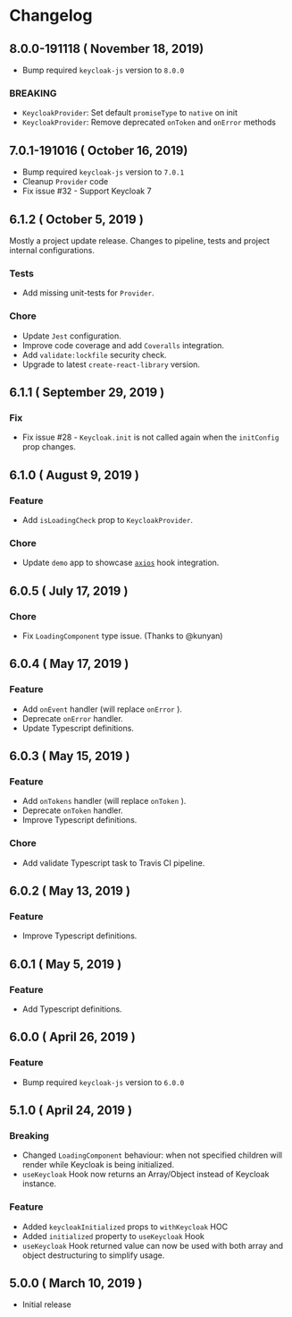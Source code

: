 # Changelog

## 8.0.0-191118 ( November 18, 2019)

* Bump required `keycloak-js` version to `8.0.0`

### BREAKING

* `KeycloakProvider`: Set default `promiseType` to `native` on init
* `KeycloakProvider`: Remove deprecated `onToken` and `onError` methods

## 7.0.1-191016 ( October 16, 2019)

* Bump required `keycloak-js` version to `7.0.1`
* Cleanup `Provider` code
* Fix issue #32 - Support Keycloak 7

## 6.1.2 ( October 5, 2019 )

Mostly a project update release.
Changes to pipeline, tests and project internal configurations.

### Tests

* Add missing unit-tests for `Provider`.

### Chore

* Update `Jest` configuration.
* Improve code coverage and add `Coveralls` integration.
* Add `validate:lockfile` security check.
* Upgrade to latest `create-react-library` version.

## 6.1.1 ( September 29, 2019 )

### Fix

* Fix issue #28 - `Keycloak.init` is not called again when the `initConfig` prop changes.

## 6.1.0 ( August 9, 2019 )

### Feature

* Add `isLoadingCheck` prop to `KeycloakProvider`.

### Chore

* Update `demo` app to showcase [`axios`](https://github.com/axios/axios) hook integration.

## 6.0.5 ( July 17, 2019 )

### Chore

* Fix `LoadingComponent` type issue. (Thanks to @kunyan)

## 6.0.4 ( May 17, 2019 )

### Feature

* Add `onEvent` handler (will replace `onError` ).
* Deprecate `onError` handler.
* Update Typescript definitions.

## 6.0.3 ( May 15, 2019 )

### Feature

* Add `onTokens` handler (will replace `onToken` ).
* Deprecate `onToken` handler.
* Improve Typescript definitions.

### Chore

* Add validate Typescript task to Travis CI pipeline.

## 6.0.2 ( May 13, 2019 )

### Feature

* Improve Typescript definitions.

## 6.0.1 ( May 5, 2019 )

### Feature

* Add Typescript definitions.

## 6.0.0 ( April 26, 2019 )

### Feature

* Bump required `keycloak-js` version to `6.0.0` 

## 5.1.0 ( April 24, 2019 )

### Breaking

* Changed `LoadingComponent` behaviour: when not specified children will render while Keycloak is being initialized.
* `useKeycloak` Hook now returns an Array/Object instead of Keycloak instance.

### Feature

* Added `keycloakInitialized` props to `withKeycloak` HOC
* Added `initialized` property to `useKeycloak` Hook
* `useKeycloak` Hook returned value can now be used with both array and object destructuring to simplify usage.

## 5.0.0 ( March 10, 2019 )

* Initial release

